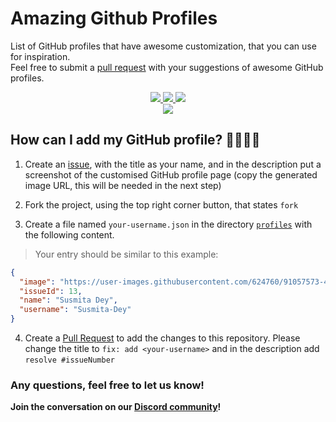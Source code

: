# Amazing Github Profiles
<!-- ![.github/workflows/main.yml](https://github.com/EddieJaoudeCommunity/awesome-github-profiles/workflows/.github/workflows/main.yml/badge.svg) -->

List of GitHub profiles that have awesome customization, that you can use for inspiration.\
Feel free to submit a [pull request](https://github.com/opensourcecommunity-hub/amazing-github-profiles/pulls) with your suggestions of awesome GitHub profiles.

<p align="center">
  <a href="https://github.com/opensourcecommunity-hub" target="_blank" rel="noopener noreferrer">
    <img src="https://forthebadge.com/images/badges/built-with-love.svg" />
 </a>
  <a href="https://github.com/opensourcecommunity-hub" target="_blank" rel="noopener noreferrer">
    <img src="https://forthebadge.com/images/badges/made-with-markdown.svg" />
 </a>
  <a href="https://github.com/opensourcecommunity-hub" target="_blank" rel="noopener noreferrer">
    <img src="https://forthebadge.com/images/badges/open-source.svg" />
 </a>
 <br />
<!--  <a href="https://eddiehubcommunity.github.io/awesome-github-profiles/" target="_blank" rel="noopener noreferrer">
    <img src="https://forthebadge.com/images/badges/check-it-out.svg" />
 </a> -->
  <a href="https://github.com/opensourcecommunity-hub" target="_blank" rel="noopener noreferrer">
    <img src="https://forthebadge.com/images/badges/built-by-developers.svg" />
 </a>
</p>

## How can I add my GitHub profile? 🤷‍♀️🤷‍♂️

1. Create an [issue](https://github.com/opensourcecommunity-hub/amazing-github-profiles/issues), with the title as your name, and in the description put a screenshot of the customised GitHub profile page (copy the generated image URL, this will be needed in the next step)

2. Fork the project, using the top right corner button, that states `fork`

3. Create a file named `your-username.json` in the directory [`profiles`](https://github.com/opensourcecommunity-hub/amazing-github-profiles/tree/main/GitHub%20Profiles) with the following content.

> Your entry should be similar to this example:

```json
{
  "image": "https://user-images.githubusercontent.com/624760/91057573-48531300-e61f-11ea-9e13-2d7384e42000.png",
  "issueId": 13,
  "name": "Susmita Dey",
  "username": "Susmita-Dey"
}
```

4. Create a [Pull Request](https://github.com/opensourcecommunity-hub/amazing-github-profiles/pulls) to add the changes to this repository. Please change the title to `fix: add <your-username>` and in the description add `resolve #issueNumber`

### Any questions, feel free to let us know!

**Join the conversation on our [Discord community](https://discord.com/invite/g7FmxB9uZp)!**
